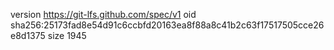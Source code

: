 version https://git-lfs.github.com/spec/v1
oid sha256:25173fad8e54d91c6ccbfd20163ea8f88a8c41b2c63f17517505cce26e8d1375
size 1945
